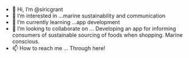 - 👋 Hi, I’m @siricgrant
- 👀 I’m interested in ...marine sustainability and communication
- 🌱 I’m currently learning ...app development
- 💞️ I’m looking to collaborate on ... Developing an app for informing consumers of sustainable sourcing of foods when shopping. Marine conscious.
- 📫 How to reach me ... Through here!

<!---
siricgrant/siricgrant is a ✨ special ✨ repository because its `README.md` (this file) appears on your GitHub profile.
You can click the Preview link to take a look at your changes.
--->
